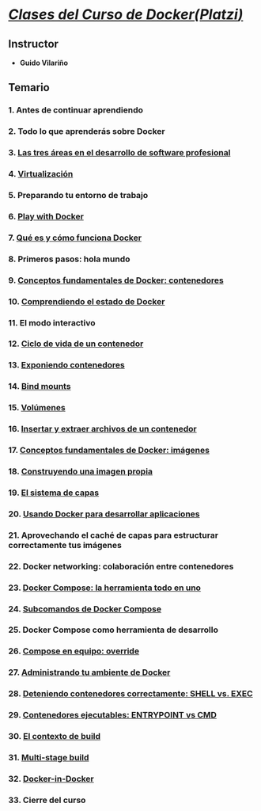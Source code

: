 # [_Clases del Curso de Docker(**Platzi**)_](https://platzi.com/clases/docker/)

## Instructor

- **Guido Vilariño**

## Temario

### 1. Antes de continuar aprendiendo

### 2. Todo lo que aprenderás sobre Docker

### 3. [Las tres áreas en el desarrollo de software profesional](/lecciones/3.áreas-en-el-desarrollo-de-software-profesional.md)

### 4. [Virtualización](/lecciones/4.virtualización.md)

### 5. Preparando tu entorno de trabajo

### 6. [Play with Docker](https://labs.play-with-docker.com/)

### 7. [Qué es y cómo funciona Docker](/lecciones/7.qué-es-y-cómo-funciona-docker)

### 8. Primeros pasos: hola mundo

### 9. [Conceptos fundamentales de Docker: contenedores](/lecciones/9.conceptos-fundamentales-de-docker-contenedores.md)

### 10. [Comprendiendo el estado de Docker](/lecciones/10.comprendiendo-el-estado-de-docker.md)

### 11. El modo interactivo

### 12. [Ciclo de vida de un contenedor](/lecciones/12.ciclo-de-vida-de-un-contenedor.md)

### 13. [Exponiendo contenedores](/lecciones/13.exponiendo-contenedores.md)

### 14. [Bind mounts](/lecciones/14.bind-mounts.md)

### 15. [Volúmenes](/lecciones/15.volúmenes.md)

### 16. [Insertar y extraer archivos de un contenedor](/lecciones/16.insertar-y-extraer-archivos-de-un-contenedor.md)

### 17. [Conceptos fundamentales de Docker: imágenes](/lecciones/17.conceptos-fundamentales-de-docker-imágenes.md)

### 18. [Construyendo una imagen propia](/lecciones/18.construyendo-una-imagen-propia.md)

### 19. [El sistema de capas](https://github.com/wagoodman/dive)

### 20. [Usando Docker para desarrollar aplicaciones](/lecciones/20.usando-docker-para-desarrollar-aplicaciones.md)

### 21. Aprovechando el caché de capas para estructurar correctamente tus imágenes

### 22. Docker networking: colaboración entre contenedores

### 23. [Docker Compose: la herramienta todo en uno](/lecciones/23.docker-compose.md)

### 24. [Subcomandos de Docker Compose](/lecciones/24.docker-compose.md)

### 25. Docker Compose como herramienta de desarrollo

### 26. [Compose en equipo: override](/lecciones/26.compose-en-equipo.md)

### 27. [Administrando tu ambiente de Docker](/lecciones/27.administrando-tu-ambiente-de-docker.md)

### 28. [Deteniendo contenedores correctamente: SHELL vs. EXEC](/lecciones/28.deteniendo-contenedores-correctamente.md)

### 29. [Contenedores ejecutables: ENTRYPOINT vs CMD](/lecciones/29.contenedores-ejecutables-entrypoint-vs-cmd.md)

### 30. [El contexto de build](/lecciones/30.el-contexto-de-build.md)

### 31. [Multi-stage build](/lecciones/31.multi-stage-build.md)

### 32. [Docker-in-Docker](/lecciones/32.docker-in-docker.md)

### 33. Cierre del curso
